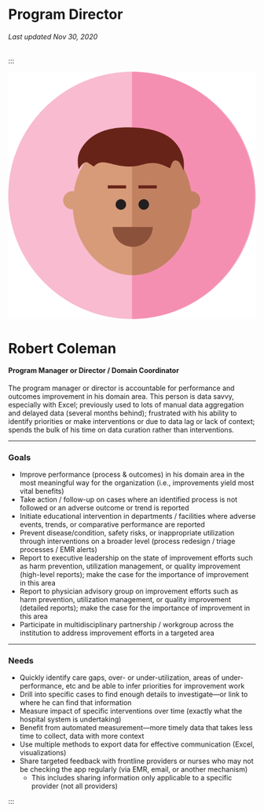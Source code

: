 # Program Director

###### Last updated Nov 30, 2020

:::

<div class="persona-header">

![Avatar Image](./assets/avatars/avatar88.svg)

<div>

# Robert Coleman

#### Program Manager or Director / Domain Coordinator

The program manager or director is accountable for performance and outcomes improvement in his domain area. This person is data savvy, especially with Excel; previously used to lots of manual data aggregation and delayed data (several months behind); frustrated with his ability to identify priorities or make interventions or due to data lag or lack of context; spends the bulk of his time on data curation rather than interventions.

</div>

</div>

<article>

---

### Goals

-   Improve performance (process & outcomes) in his domain area in the most meaningful way for the organization (i.e., improvements yield most vital benefits)
-   Take action / follow-up on cases where an identified process is not followed or an adverse outcome or trend is reported
-   Initiate educational intervention in departments / facilities where adverse events, trends, or comparative performance are reported
-   Prevent disease/condition, safety risks, or inappropriate utilization through interventions on a broader level (process redesign / triage processes / EMR alerts)
-   Report to executive leadership on the state of improvement efforts such as harm prevention, utilization management, or quality improvement (high-level reports); make the case for the importance of improvement in this area
-   Report to physician advisory group on improvement efforts such as harm prevention, utilization management, or quality improvement (detailed reports); make the case for the importance of improvement in this area
-   Participate in multidisciplinary partnership / workgroup across the institution to address improvement efforts in a targeted area

---

### Needs

-   Quickly identify care gaps, over- or under-utilization, areas of under-performance, etc and be able to infer priorities for improvement work
-   Drill into specific cases to find enough details to investigate—or link to where he can find that information
-   Measure impact of specific interventions over time (exactly what the hospital system is undertaking)
-   Benefit from automated measurement—more timely data that takes less time to collect, data with more context
-   Use multiple methods to export data for effective communication (Excel, visualizations)
-   Share targeted feedback with frontline providers or nurses who may not be checking the app regularly (via EMR, email, or another mechanism)
    -   This includes sharing information only applicable to a specific provider (not all providers)

</article>

:::
